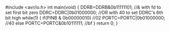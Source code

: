 
#include <avr/io.h>
int main(void)
{
	DDRB=DDRB&0b11111101; //& with fd to set first bit zero
	DDRC=DDRC|0b01000000; //OR with 40 to set DDRC's 6th bit high
	while(1)
	{
if(PINB & 0b00000010) //02
	PORTC=PORTC|0b01000000; //40
		else
		PORTC=PORTC&0b10111111; //bf
	}
	return 0;
	}
